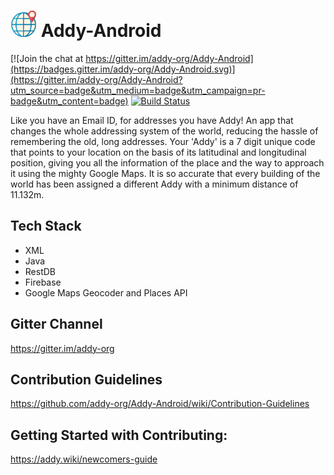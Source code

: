 # <img src="logo.png" alt="Addy" height="42" width="42"></img> Addy-Android

[![Join the chat at https://gitter.im/addy-org/Addy-Android](https://badges.gitter.im/addy-org/Addy-Android.svg)](https://gitter.im/addy-org/Addy-Android?utm_source=badge&utm_medium=badge&utm_campaign=pr-badge&utm_content=badge)
[![Build Status](https://travis-ci.org/addy-org/Addy-Android.svg?branch=master)](https://travis-ci.org/addy-org/Addy-Android)

Like you have an Email ID, for addresses you have Addy! An app that changes the whole addressing system of the world, reducing the hassle of remembering the old, long addresses. Your 'Addy' is a 7 digit unique code that points to your location on the basis of its latitudinal and longitudinal position, giving you all the information of the place and the way to approach it using the mighty Google Maps. It is so accurate that every building of the world has been assigned a different Addy with a minimum distance of 11.132m.

## Tech Stack

- XML
- Java
- RestDB
- Firebase
- Google Maps Geocoder and Places API

## Gitter Channel

<https://gitter.im/addy-org>

## Contribution Guidelines

<https://github.com/addy-org/Addy-Android/wiki/Contribution-Guidelines>

## Getting Started with Contributing:

<https://addy.wiki/newcomers-guide>

